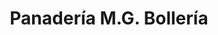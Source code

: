 ---
title: "Panadería M.G. Bollería"
url: /collado-villalba/panaderia-m-g-bolleria/
shop: Bäckerei
---